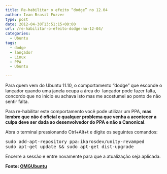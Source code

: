 ```yaml
---
title: Re-habilitar o efeito “dodge” no 12.04
author: Ivan Brasil Fuzzer
type: post
date: 2012-04-30T13:51:15+00:00
url: /re-habilitar-o-efeito-dodge-no-12-04/
categories:
  - Ubuntu
tags:
  - dodge
  - lançador
  - Linux
  - PPA
  - Ubuntu

---
```

Para quem vem do Ubuntu 11.10, o comportamento &#8220;dodge&#8221; que esconde o  lançador quando uma janela ocupa a área do  lançador pode fazer falta, concordo que no início eu achava isto mas me acostumei ao ponto de não sentir falta.

Para re-habilitar este comportamento você pode utilizar um PPA, **mas lembre que não é oficial e qualquer problema que venha a acontecer a culpa deve ser dada ao desenvolvedor do PPA e não a Canonical**.

Abra o terminal pressionando Ctrl+Alt+t e digite os seguintes comandos:

<pre class="brush:shell">sudo add-apt-repository ppa:ikarosdev/unity-revamped
sudo apt-get update && sudo apt-get dist-upgrade</pre>

Encerre a sessão e entre novamente para que a atualização seja aplicada.

**Fonte: [OMGUbuntu][1]**

 [1]: http://www.omgubuntu.co.uk/2012/04/enable-dodge-unity-launcher-ubuntu-12-04/